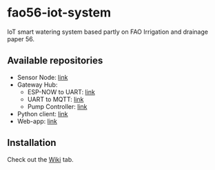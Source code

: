 # fao56-iot-system
IoT smart watering system based partly on FAO Irrigation and drainage paper 56.

## Available repositories

 - Sensor Node: [link](https://github.com/HeitererGarten/fao56-sensor-node)
 - Gateway Hub:
   - ESP-NOW to UART: [link](https://github.com/HeitererGarten/fao56-espnow-uart-hub)
   - UART to MQTT: [link](https://github.com/HeitererGarten/fao56-uart-mqtt-hub)
   - Pump Controller: [link](https://github.com/HeitererGarten/fao56-pump-control)
 - Python client: [link](https://github.com/HeitererGarten/fao56-py-client)
 - Web-app: [link](https://github.com/HeitererGarten/WebGarden)

## Installation 
Check out the [Wiki](https://github.com/HeitererGarten/fao56-iot-system/wiki) tab.

